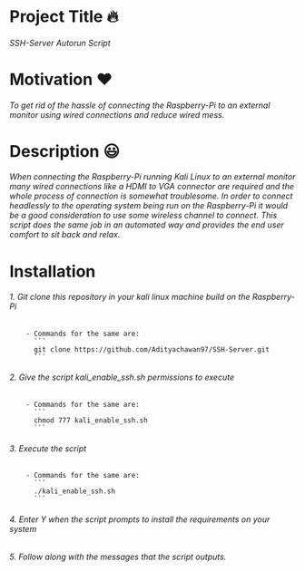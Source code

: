 # Project Title :fire:
###### SSH-Server Autorun Script

# Motivation :heart:
###### To get rid of the hassle of connecting the Raspberry-Pi to an external monitor using wired connections and reduce wired mess.

# Description :smiley:
###### When connecting the Raspberry-Pi running Kali Linux to an external monitor many wired connections like a HDMI to VGA connector are required and the whole process of connection is somewhat troublesome. In order to connect headlessly to the operating system being run on the Raspberry-Pi it would be a good consideration to use some wireless channel to connect. This script does the same job in an automated way and provides the end user comfort to sit back and relax.

# Installation

###### 1. Git clone this repository in your kali linux machine build on the Raspberry-Pi
        - Commands for the same are:
          ```
          git clone https://github.com/Adityachawan97/SSH-Server.git
          ```

###### 2. Give the script kali_enable_ssh.sh permissions to execute 
        - Commands for the same are:
          ```
          chmod 777 kali_enable_ssh.sh          
          ```

###### 3. Execute the script 
        - Commands for the same are:
          ```
          ./kali_enable_ssh.sh       
          ```

###### 4. Enter Y when the script prompts to install the requirements on your system

###### 5. Follow along with the messages that the script outputs.
